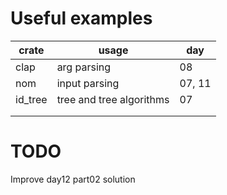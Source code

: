 # Useful examples

| crate   | usage                    | day    |
|---------|--------------------------|--------|
| clap    | arg parsing              | 08     |
| nom     | input parsing            | 07, 11 |
| id_tree | tree and tree algorithms | 07     |
|         |                          |        |
|         |                          |        |

# TODO

Improve day12 part02 solution